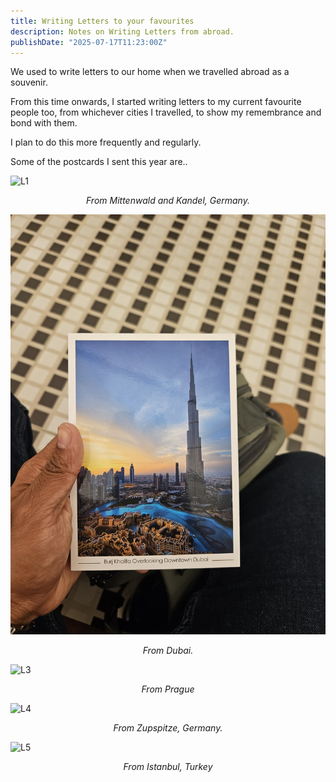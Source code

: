 ```yaml
---
title: Writing Letters to your favourites
description: Notes on Writing Letters from abroad.
publishDate: "2025-07-17T11:23:00Z"
---
```


We used to write letters to our home when we travelled abroad as a souvenir.

From this time onwards, I started writing letters to my current favourite people too, from whichever cities I travelled,  to show my remembrance and bond with them.

I plan to do this more frequently and regularly. 

Some of the postcards I sent this year are..

![L1](./L1.jpg)
<p align="center"><em>From Mittenwald and Kandel, Germany.</em></p>

![L2](./L2.jpg)
<p align="center"><em>From Dubai.</em></p>

![L3](./L3.jpg)
<p align="center"><em>From Prague</em></p>

![L4](./L4.jpg)
<p align="center"><em>From Zupspitze, Germany.</em></p>

![L5](./L5.jpg)
<p align="center"><em>From Istanbul, Turkey</em></p>
